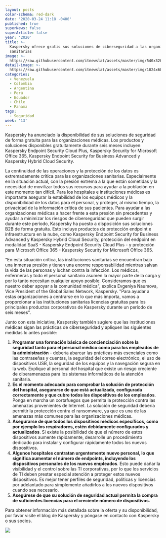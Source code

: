 ```yaml
---
layout: posts
color-schema: red-dark
date: '2020-03-24 11:18 -0400'
published: true
superNews: false
superArticle: false
year: '2020'
title: >-
  Kaspersky ofrece gratis sus soluciones de ciberseguridad a las organizaciones
  sanitarias 
image: >-
  https://raw.githubusercontent.com/itnewslat/assets/master/img/540x320/Medico-Tecnologia-p.jpg
detail-image: >-
  https://raw.githubusercontent.com/itnewslat/assets/master/img/1024x680/Medico-Tecnologia-g.jpg
categories:
  - Venezuela
  - Colombia
  - Argentina
  - Perú
  - Ecuador
  - Chile
  - Panama
tags:
  - Seguridad
week: '13'
---
```

Kaspersky ha anunciado la disponibilidad de sus soluciones de seguridad de forma gratuita para las organizaciones médicas.  Los productos y soluciones disponibles gratuitamente durante seis meses incluyen Kaspersky Endpoint Security Cloud Plus, Kaspersky Security for Microsoft Office 365, Kaspersky Endpoint Security for Business Advanced y Kaspersky Hybrid Cloud Security. 

La continuidad de las operaciones y la protección de los datos es extremadamente crítica para las organizaciones sanitarias. Especialmente en la situación actual, con la presión extrema a la que están sometidas y la necesidad de movilizar todos sus recursos para ayudar a la población en este momento tan difícil. Para los hospitales e instituciones médicas es importante asegurar la estabilidad de los equipos médicos y la disponibilidad de los datos para el personal, y proteger, al mismo tiempo, la privacidad de la información crítica de sus pacientes. 
Para ayudar a las organizaciones médicas a hacer frente a esta presión sin precedentes y ayudar a minimizar los riesgos de ciberseguridad que pueden surgir durante este período, Kaspersky ha puesto a disposición sus soluciones B2B de forma gratuita. Esto incluye productos de protección endpoint e infraestructura en la nube, como Kaspersky Endpoint Security for Business Advanced y Kaspersky Hybrid Cloud Security, protección del endpoint en modalidad SaaS - Kaspersky Endpoint Security Cloud Plus - y protección para Microsoft Office 365 - Kaspersky Security for Microsoft Office 365. 

"En esta situación crítica, las instituciones sanitarias se encuentran bajo una inmensa presión y tienen una enorme responsabilidad mientras salvan la vida de las personas y luchan contra la infección. Los médicos, enfermeras y todo el personal sanitario asumen la mayor parte de la carga y por lo tanto necesitan cualquier apoyo posible. Consideramos que es nuestro deber apoyar a la comunidad médica", explica Evgeniya Naumova, Vice President of the Global Sales Network, Kaspersky. "Para ayudar a estas organizaciones a centrarse en lo que más importa, vamos a proporcionar a las instituciones sanitarias licencias gratuitas para los principales productos corporativos de Kaspersky durante un período de seis meses". 

Junto con esta iniciativa, Kaspersky también sugiere que las instituciones médicas sigan las prácticas de ciberseguridad y apliquen las siguientes medidas lo antes posible:

1. **Programar una formación básica de concienciación sobre la seguridad tanto para el personal médico como para los empleados de la administración** - debería abarcar las prácticas más esenciales como las contraseñas y cuentas, la seguridad del correo electrónico, el uso de dispositivos USB, la seguridad de los equipos y la navegación segura en la web. Explique al personal del hospital que existe un riesgo creciente de ciberamenazas para los sistemas informáticos de la atención sanitaria. 
1. **Es el momento adecuado para comprobar la solución de protección del hospital, asegurarse de que está actualizada, configurada correctamente y que cubre todos los dispositivos de los empleados**. Ponga en marcha un cortafuegos que permita la protección contra las amenazas provenientes de Internet. La solución de seguridad debería permitir la protección contra el ransomware, ya que es una de las amenazas más comunes para las organizaciones médicas.
1. **Asegurarse de que todos los dispositivos médicos específicos, como por ejemplo los respiradores, estén debidamente configurados y actualizados**. Si existe la posibilidad de que el número de estos dispositivos aumente rápidamente, desarrolle un procedimiento dedicado para instalar y configurar rápidamente todos los nuevos dispositivos. 
1. **Algunos hospitales contratan urgentemente nuevo personal, lo que significa aumentar el número de endpoints, incluyendo los dispositivos personales de los nuevos empleados**. Esto puede dañar la visibilidad y el control sobre las TI corporativas, por lo que los servicios de TI deben prestar especial atención a proteger estos nuevos dispositivos. Es mejor tener perfiles de seguridad, políticas y licencias por adelantado para simplemente añadirlos a los nuevos dispositivos cuando sea necesario. 
1. **Asegúrese de que su solución de seguridad actual permita la compra de suficientes licencias para el creciente número de dispositivos.**


Para obtener información más detallada sobre la oferta y su disponibilidad, por favor visite el blog de  Kaspersky y póngase en contacto con Kaspersky o sus socios. 

<img src="https://tracker.metricool.com/c3po.jpg?hash=56f88a41e39ab42c063cc51676587a04"/>